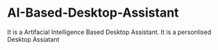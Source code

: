 # AI-Based-Desktop-Assistant
It is a Artifacial Intelligence Based Desktop Assistant. It is a personlised Desktop Assiatant
